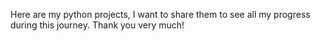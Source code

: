 Here are my python projects, I want to share them to see all my progress during this journey. Thank you very much!

